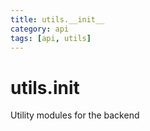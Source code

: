 ```yaml
---
title: utils.__init__
category: api
tags: [api, utils]
---
```


# utils.__init__

Utility modules for the backend

